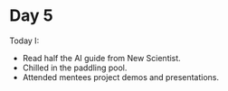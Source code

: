 # Day 5

Today I:

- Read half the AI guide from New Scientist.
- Chilled in the paddling pool.
- Attended mentees project demos and presentations.